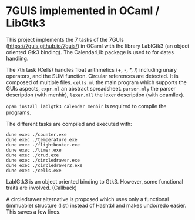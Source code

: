 # 7GUIS implemented in OCaml / LibGtk3

This project implements the 7 tasks of the 7GUIs
(https://7guis.github.io/7guis/) in OCaml with the library
LablGtk3 (an object oriented Gtk3 binding). The CalendarLib package
is used to for dates handling.

The 7th task (Cells) handles float arithmetics (+, -, *, /) including unary
operators, and the SUM function. Circular references are detected. It is 
composed of multiple files. `cells.ml` the main program which supports the
GUIs aspects, `expr.ml` an abstract spreadsheet. `parser.mly` the parser 
description (with menhir), `lexer.mll` the lexer description (with ocamllex).

`opam install lablgtk3 calendar menhir` is required to compile the programs. 

The different tasks are compiled and executed with:

```
dune exec ./counter.exe
dune exec ./temperature.exe
dune exec ./flightbooker.exe
dune exec ./timer.exe
dune exec ./crud.exe
dune exec ./circledrawer.exe
dune exec ./circledrawer2.exe
dune exec ./cells.exe
```

LablGtk3 is an object oriented binding to Gtk3. However, some functional
traits are involved. (Callback)

A circledrawer alternative is proposed which uses only a functional (immuable) structure (list) instead of
Hashtbl and makes undo/redo easier. This saves a few lines.

